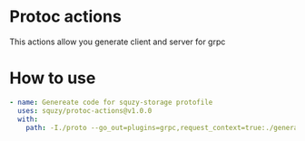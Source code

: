 # Protoc actions

This actions allow you generate client and server for grpc

# How to use

```yml
- name: Genereate code for squzy-storage protofile
  uses: squzy/protoc-actions@v1.0.0
  with:
    path: -I./proto --go_out=plugins=grpc,request_context=true:./generated proto/squzy-storage-proto/v1/service.proto
```
